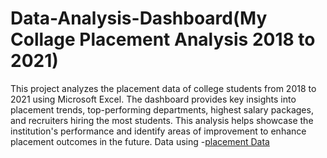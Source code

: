 # Data-Analysis-Dashboard(My Collage Placement Analysis 2018 to 2021)
This project analyzes the placement data of college students from 2018 to 2021 using Microsoft Excel. The dashboard provides key insights into placement trends, top-performing departments, highest salary packages, and recruiters hiring the most students. This analysis helps showcase the institution's performance and identify areas of improvement to enhance placement outcomes in the future.
Data using 
 -<a href ="https://github.com/Arjunyadav170/Data-Analysis-Dashboard/commit/1c1227bfeb7379d22a0a055ce7ff47f931f653e0#diff-c0fdb675112c19ac5a07d931649f41189b4874b54b09f5c5db857e3e592f6bd3" >placement Data</a>
